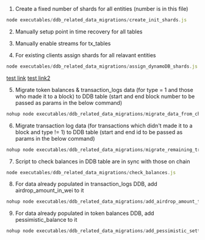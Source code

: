 1. Create a fixed number of shards for all entities (number is in this file)

``` node.js
node executables/ddb_related_data_migrations/create_init_shards.js
```

2. Manually setup point in time recovery for all tables

3. Manually enable streams for tx_tables

4. For existing clients assign shards for all relavant entities

``` node.js
node executables/ddb_related_data_migrations/assign_dynamoDB_shards.js
```

[test link]('create_init_shards.js')
[test link2]('../../executables/es_related/benchmark_select_queries.js')

5. Migrate token balances & transaction_logs data (for type = 1 and those who made it to a block) to DDB table (start and end block number to be passed as params in the below command)

``` node.js
nohup node executables/ddb_related_data_migrations/migrate_data_from_chain_to_ddb.js startBlock endBlock &> nohup2.out&
```

6. Migrate transaction log data (for transactions which didn't made it to a block and type != 1) to DDB table (start and end id to be passed as params in the below command)
   
``` node.js
nohup node executables/ddb_related_data_migrations/migrate_remaining_transaction_logs_data.js 1 335400 &
```

7. Script to check balances in DDB table are in sync with those on chain

``` node.js
node executables/ddb_related_data_migrations/check_balances.js
```

8. For data already populated in transaction_logs DDB, add airdrop_amount_in_wei to it 

``` node.js
nohup node executables/ddb_related_data_migrations/add_airdrop_amount_to_existing_ddb_data.js shardName &> nohup3.out&
```

9. For data already populated in token balances DDB, add pessimistic_balance to it 

``` node.js
nohup node executables/ddb_related_data_migrations/add_pessimistic_settled_balance_to_existing_ddb_data.js shardName &> nohup4.out&
```
